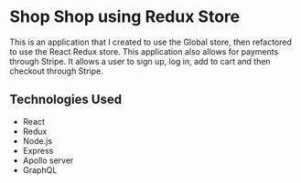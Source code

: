 # Shop Shop using Redux Store

This is an application that I created to use the Global store, then refactored to use the React Redux store. This application also allows for payments through Stripe. It allows a user to sign up, log in, add to cart and then checkout through Stripe.

## Technologies Used

- React
- Redux
- Node.js
- Express
- Apollo server
- GraphQL